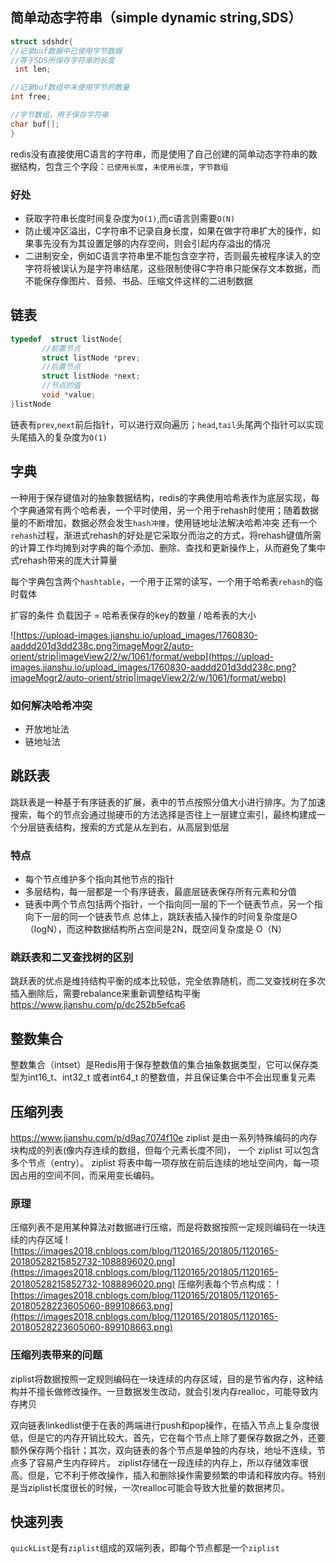 ## 简单动态字符串（simple dynamic string,SDS）
```c
struct sdshdr{
//记录buf数据中已使用字节数据
//等于SDS所保存字符串的长度
 int len;

//记录buf数组中未使用字节的数量
int free;

//字节数组，用于保存字符串
char buf[];
}
```
redis没有直接使用C语言的字符串，而是使用了自己创建的简单动态字符串的数据结构，包含三个字段：`已使用长度`，`未使用长度`，`字节数组`
### 好处
- 获取字符串长度时间复杂度为`O(1)`,而c语言则需要`O(N)`
- 防止缓冲区溢出，C字符串不记录自身长度，如果在做字符串扩大的操作，如果事先没有为其设置足够的内存空间，则会引起内存溢出的情况
- 二进制安全，例如C语言字符串里不能包含空字符，否则最先被程序读入的空字符将被误认为是字符串结尾，这些限制使得C字符串只能保存文本数据，而不能保存像图片、音频、书品、压缩文件这样的二进制数据

## 链表
```c
typedef  struct listNode{
       //前置节点
       struct listNode *prev;
       //后置节点
       struct listNode *next;
       //节点的值
       void *value;  
}listNode
```
链表有`prev`,`next`前后指针，可以进行双向遍历；`head`,`tail`头尾两个指针可以实现头尾插入的复杂度为`O(1)`


## 字典
一种用于保存键值对的抽象数据结构，redis的字典使用哈希表作为底层实现，每个字典通常有两个哈希表，一个平时使用，另一个用于rehash时使用；随着数据量的不断增加，数据必然会发生`hash冲撞`，使用链地址法解决哈希冲突
还有一个`rehash`过程，渐进式rehash的好处是它采取分而治之的方式，将rehash键值所需的计算工作均摊到对字典的每个添加、删除、查找和更新操作上，从而避免了集中式rehash带来的庞大计算量

每个字典包含两个`hashtable`，一个用于正常的读写，一个用于哈希表`rehash`的临时载体

扩容的条件
负载因子 = 哈希表保存的key的数量 / 哈希表的大小

![https://upload-images.jianshu.io/upload_images/1760830-aaddd201d3dd238c.png?imageMogr2/auto-orient/strip|imageView2/2/w/1061/format/webp](https://upload-images.jianshu.io/upload_images/1760830-aaddd201d3dd238c.png?imageMogr2/auto-orient/strip|imageView2/2/w/1061/format/webp)

### 如何解决哈希冲突
- 开放地址法
- 链地址法


## 跳跃表
跳跃表是一种基于有序链表的扩展，表中的节点按照分值大小进行排序。为了加速搜索，每个的节点会通过抛硬币的方法选择是否往上一层建立索引，最终构建成一个分层链表结构，搜索的方式是从左到右，从高层到低层
### 特点
- 每个节点维护多个指向其他节点的指针
- 多层结构，每一层都是一个有序链表，最底层链表保存所有元素和分值
- 链表中两个节点包括两个指针，一个指向同一层的下一个链表节点，另一个指向下一层的同一个链表节点
总体上，跳跃表插入操作的时间复杂度是O（logN），而这种数据结构所占空间是2N，既空间复杂度是 O（N）
### 跳跃表和二叉查找树的区别
跳跃表的优点是维持结构平衡的成本比较低，完全依靠随机，而二叉查找树在多次插入删除后，需要rebalance来重新调整结构平衡
https://www.jianshu.com/p/dc252b5efca6


## 整数集合
整数集合（intset）是Redis用于保存整数值的集合抽象数据类型，它可以保存类型为int16_t、int32_t 或者int64_t 的整数值，并且保证集合中不会出现重复元素


## 压缩列表
https://www.jianshu.com/p/d9ac7074f10e
ziplist 是由一系列特殊编码的内存块构成的列表(像内存连续的数组，但每个元素长度不同)， 一个 ziplist 可以包含多个节点（entry）。
ziplist 将表中每一项存放在前后连续的地址空间内，每一项因占用的空间不同，而采用变长编码。
	
### 原理
压缩列表不是用某种算法对数据进行压缩，而是将数据按照一定规则编码在一块连续的内存区域
![https://images2018.cnblogs.com/blog/1120165/201805/1120165-20180528215852732-1088896020.png](https://images2018.cnblogs.com/blog/1120165/201805/1120165-20180528215852732-1088896020.png)
压缩列表每个节点构成：
![https://images2018.cnblogs.com/blog/1120165/201805/1120165-20180528223605060-899108663.png](https://images2018.cnblogs.com/blog/1120165/201805/1120165-20180528223605060-899108663.png)

### 压缩列表带来的问题
ziplist将数据按照一定规则编码在一块连续的内存区域，目的是节省内存，这种结构并不擅长做修改操作。一旦数据发生改动，就会引发内存realloc，可能导致内存拷贝

双向链表linkedlist便于在表的两端进行push和pop操作，在插入节点上复杂度很低，但是它的内存开销比较大。首先，它在每个节点上除了要保存数据之外，还要额外保存两个指针；其次，双向链表的各个节点是单独的内存块，地址不连续，节点多了容易产生内存碎片。
ziplist存储在一段连续的内存上，所以存储效率很高。但是，它不利于修改操作，插入和删除操作需要频繁的申请和释放内存。特别是当ziplist长度很长的时候，一次realloc可能会导致大批量的数据拷贝。

## 快速列表
`quickList`是有`ziplist`组成的双端列表，即每个节点都是一个`ziplist`


